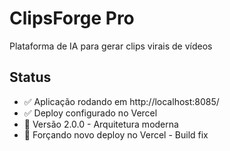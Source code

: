 # ClipsForge Pro
Plataforma de IA para gerar clips virais de vídeos

## Status
- ✅ Aplicação rodando em http://localhost:8085/
- ✅ Deploy configurado no Vercel
- 🚀 Versão 2.0.0 - Arquitetura moderna
- 🔄 Forçando novo deploy no Vercel - Build fix
